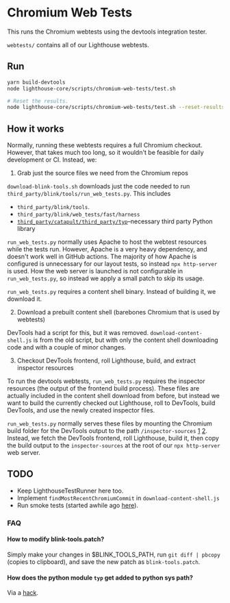 # Chromium Web Tests

This runs the Chromium webtests using the devtools integration tester.

`webtests/` contains all of our Lighthouse webtests.

## Run

```sh
yarn build-devtools
node lighthouse-core/scripts/chromium-web-tests/test.sh

# Reset the results.
node lighthouse-core/scripts/chromium-web-tests/test.sh --reset-results
```

## How it works

Normally, running these webtests requires a full Chromium checkout. However, that takes much too long, so it wouldn't be feasible for daily development or CI. Instead, we:

1) Grab just the source files we need from the Chromium repos

`download-blink-tools.sh` downloads just the code needed to run `third_party/blink/tools/run_web_tests.py`. This includes

* `third_party/blink/tools`.
* `third_party/blink/web_tests/fast/harness`
* [`third_party/catapult/third_party/typ`](https://source.chromium.org/chromium/chromium/src/+/master:third_party/catapult/third_party/typ/)–necessary third party Python library

`run_web_tests.py` normally uses Apache to host the webtest resources while the tests run. However, Apache is a very heavy dependency, and doesn't work well in GitHub actions. The majority of how Apache is configured is unnecessary for our layout tests, so instead `npx http-server` is used. How the web server is launched is not configurable in `run_web_tests.py`, so instead we apply a small patch to skip its usage.

`run_web_tests.py` requires a content shell binary. Instead of building it, we download it.

2) Download a prebuilt content shell (barebones Chromium that is used by webtests)

DevTools had a script for this, but it was removed. `download-content-shell.js` is from the old script, but with only the content shell downloading code and with a couple of minor changes.

3) Checkout DevTools frontend, roll Lighthouse, build, and extract inspector resources

To run the devtools webtests, `run_web_tests.py` requires the inspector resources (the output of the frontend build process). These files are actually included in the content shell download from before, but instead we want to build the currently checked out Lighthouse, roll to DevTools, build DevTools, and use the newly created inspector files.

`run_web_tests.py` normally serves these files by mounting the Chromium build folder for the DevTools output to the path `/inspector-sources` [1](https://source.chromium.org/chromium/chromium/src/+/master:third_party/blink/tools/blinkpy/web_tests/port/base.py;l=1280;drc=e8e4dcd1d1684251c33cda9b9fc93d7ea808e4bd) [2](https://source.chromium.org/chromium/chromium/src/+/master:third_party/blink/tools/blinkpy/web_tests/servers/apache_http.py;l=118;drc=32408e19204a7ffceebfe774d7e99f2041cf4338). Instead, we fetch the DevTools frontend, roll Lighthouse, build it, then copy the build output to the `inspector-sources` at the root of our `npx http-server` web server.

## TODO

* Keep LighthouseTestRunner here too.
* Implement `findMostRecentChromiumCommit` in `download-content-shell.js`
* Run smoke tests (started awhile ago [here](https://chromium-review.googlesource.com/c/chromium/src/+/1739566/3/third_party/blink/web_tests/http/tests/devtools/audits/audits-smoke-run.js)).

### FAQ

#### How to modify blink-tools.patch?

Simply make your changes in $BLINK_TOOLS_PATH, run `git diff | pbcopy` (copies to clipboard), and save the new patch as `blink-tools.patch`.

#### How does the python module `typ` get added to python sys path?

Via a [hack](https://source.chromium.org/chromium/chromium/src/+/master:third_party/blink/tools/blinkpy/web_tests/models/typ_types.py;l=7?q=add_typ_dir_to_sys_path).
